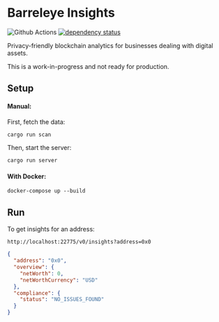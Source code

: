 # Barreleye Insights

![Github Actions](https://github.com/barreleye/barreleye-insights/workflows/tests/badge.svg)
[![dependency status](https://deps.rs/repo/github/barreleye/barreleye-insights/status.svg)](https://deps.rs/repo/github/barreleye/barreleye-insights)

Privacy-friendly blockchain analytics for businesses dealing with digital assets.

This is a work-in-progress and not ready for production.

## Setup

#### Manual:

First, fetch the data:

```bash
cargo run scan
```

Then, start the server:

```bash
cargo run server
```

#### With Docker:

```
docker-compose up --build
```

## Run

To get insights for an address:

```
http://localhost:22775/v0/insights?address=0x0
```

```json
{
  "address": "0x0",
  "overview": {
    "netWorth": 0,
    "netWorthCurrency": "USD"
  },
  "compliance": {
    "status": "NO_ISSUES_FOUND"
  }
}
```

